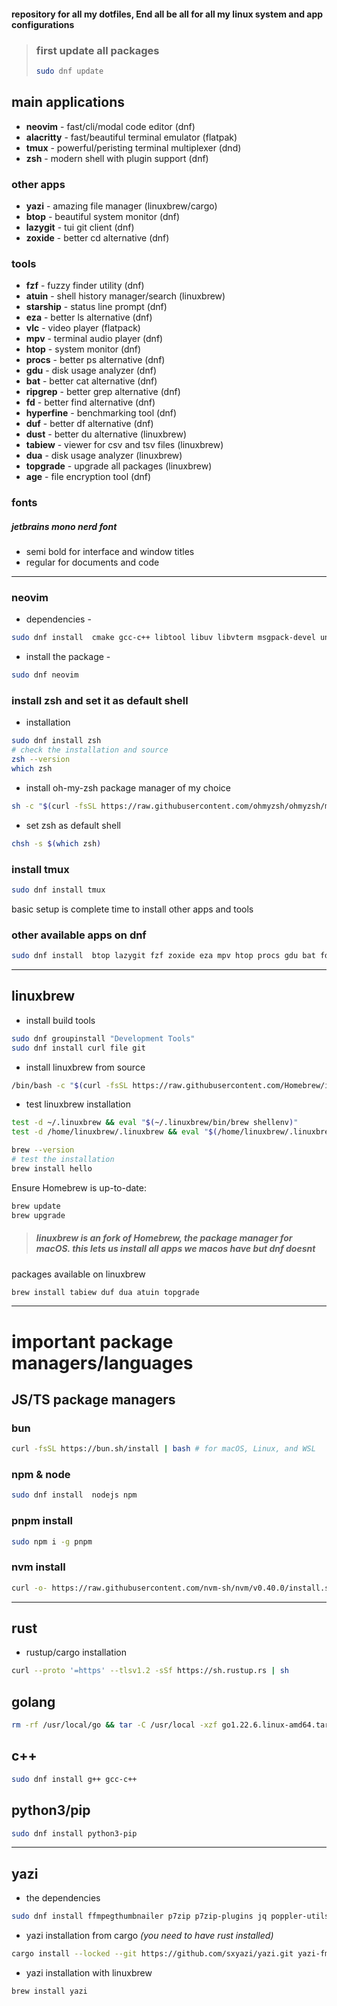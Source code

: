 #### repository for all my dotfiles, End all be all for all my linux system and app configurations

> ### first update all packages
>
> ```bash
> sudo dnf update
> ```

## main applications

-   **neovim** - fast/cli/modal code editor (dnf)
-   **alacritty** - fast/beautiful terminal emulator (flatpak)
-   **tmux** - powerful/peristing terminal multiplexer (dnd)
-   **zsh** - modern shell with plugin support (dnf)

### other apps

-   **yazi** - amazing file manager (linuxbrew/cargo)
-   **btop** - beautiful system monitor (dnf)
-   **lazygit** - tui git client (dnf)
-   **zoxide** - better cd alternative (dnf)

### tools

-   **fzf** - fuzzy finder utility (dnf)
-   **atuin** - shell history manager/search (linuxbrew)
-   **starship** - status line prompt (dnf)
-   **eza** - better ls alternative (dnf)
-   **vlc** - video player (flatpack)
-   **mpv** - terminal audio player (dnf)
-   **htop** - system monitor (dnf)
-   **procs** - better ps alternative (dnf)
-   **gdu** - disk usage analyzer (dnf)
-   **bat** - better cat alternative (dnf)
-   **ripgrep** - better grep alternative (dnf)
-   **fd** - better find alternative (dnf)
-   **hyperfine** - benchmarking tool (dnf)
-   **duf** - better df alternative (dnf)
-   **dust** - better du alternative (linuxbrew)
-   **tabiew** - viewer for csv and tsv files (linuxbrew)
-   **dua** - disk usage analyzer (linuxbrew)
-   **topgrade** - upgrade all packages (linuxbrew)
-   **age** - file encryption tool (dnf)

### fonts

##### jetbrains mono nerd font

-   semi bold for interface and window titles
-   regular for documents and code

---

### neovim

-   dependencies -

```bash
sudo dnf install  cmake gcc-c++ libtool libuv libvterm msgpack-devel unibilium gettext-devel lua-devel
```

-   install the package -

```bash
sudo dnf neovim
```

### install zsh and set it as default shell

-   installation

```bash
sudo dnf install zsh
# check the installation and source
zsh --version
which zsh
```

-   install oh-my-zsh package manager of my choice

```bash
sh -c "$(curl -fsSL https://raw.githubusercontent.com/ohmyzsh/ohmyzsh/master/tools/install.sh)"
```

-   set zsh as default shell

```bash
chsh -s $(which zsh)
```

### install tmux

```bash
sudo dnf install tmux
```

basic setup is complete time to install other apps and tools

### other available apps on dnf

```bash
sudo dnf install  btop lazygit fzf zoxide eza mpv htop procs gdu bat fd hyperfine
```

---

## linuxbrew

-   install build tools

```bash
sudo dnf groupinstall "Development Tools"
sudo dnf install curl file git
```

-   install linuxbrew from source

```bash
/bin/bash -c "$(curl -fsSL https://raw.githubusercontent.com/Homebrew/install/HEAD/install.sh)"
```

-   test linuxbrew installation

```bash
test -d ~/.linuxbrew && eval "$(~/.linuxbrew/bin/brew shellenv)"
test -d /home/linuxbrew/.linuxbrew && eval "$(/home/linuxbrew/.linuxbrew/bin/brew shellenv)"

brew --version
# test the installation
brew install hello
```

Ensure Homebrew is up-to-date:

```bash
brew update
brew upgrade
```

> ##### linuxbrew is an fork of Homebrew, the package manager for macOS. this lets us install all apps we macos have but dnf doesnt

packages available on linuxbrew

```bash
brew install tabiew duf dua atuin topgrade
```

---

# important package managers/languages

## JS/TS package managers

### bun

```bash
curl -fsSL https://bun.sh/install | bash # for macOS, Linux, and WSL
```

### npm & node

```bash
sudo dnf install  nodejs npm
```

### pnpm install

```bash
sudo npm i -g pnpm
```

### nvm install

```bash
curl -o- https://raw.githubusercontent.com/nvm-sh/nvm/v0.40.0/install.sh | bash
```

---

## rust

-   rustup/cargo installation

```bash
curl --proto '=https' --tlsv1.2 -sSf https://sh.rustup.rs | sh
```

## golang

```bash
rm -rf /usr/local/go && tar -C /usr/local -xzf go1.22.6.linux-amd64.tar.gz
```

## c++

```bash
sudo dnf install g++ gcc-c++
```

## python3/pip

```bash
sudo dnf install python3-pip
```

---

## yazi

-   the dependencies

```bash
sudo dnf install ffmpegthumbnailer p7zip p7zip-plugins jq poppler-utils fd-find ripgrep fzf zoxide ImageMagick xclip xsel wl-clipboard
```

-   yazi installation from cargo _(you need to have rust installed)_

```bash
cargo install --locked --git https://github.com/sxyazi/yazi.git yazi-fm yazi-cli
```

-   yazi installation with linuxbrew

```bash
brew install yazi
```
